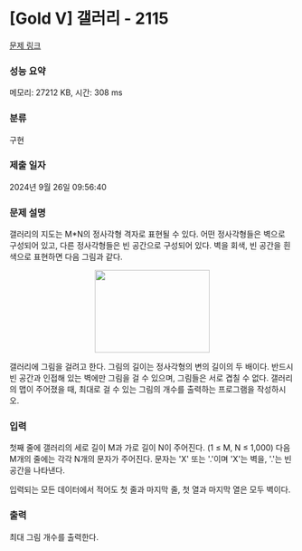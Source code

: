 # [Gold V] 갤러리 - 2115 

[문제 링크](https://www.acmicpc.net/problem/2115) 

### 성능 요약

메모리: 27212 KB, 시간: 308 ms

### 분류

구현

### 제출 일자

2024년 9월 26일 09:56:40

### 문제 설명

<p>갤러리의 지도는 M*N의 정사각형 격자로 표현될 수 있다. 어떤 정사각형들은 벽으로 구성되어 있고, 다른 정사각형들은 빈 공간으로 구성되어 있다. 벽을 회색, 빈 공간을 흰색으로 표현하면 다음 그림과 같다.</p>

<p style="text-align: center;"><img alt="" src="https://upload.acmicpc.net/46419b50-28c3-4d0d-89b3-9e27a4dc13b0/-/preview/" style="width: 203px; height: 146px;"></p>

<p>갤러리에 그림을 걸려고 한다. 그림의 길이는 정사각형의 변의 길이의 두 배이다. 반드시 빈 공간과 인접해 있는 벽에만 그림을 걸 수 있으며, 그림들은 서로 겹칠 수 없다. 갤러리의 맵이 주어졌을 때, 최대로 걸 수 있는 그림의 개수를 출력하는 프로그램을 작성하시오.</p>

### 입력 

 <p>첫째 줄에 갤러리의 세로 길이 M과 가로 길이 N이 주어진다. (1 ≤ M, N ≤ 1,000) 다음 M개의 줄에는 각각 N개의 문자가 주어진다. 문자는 'X' 또는 '.'이며 'X'는 벽을, '.'는 빈 공간을 나타낸다.</p>

<p>입력되는 모든 데이터에서 적어도 첫 줄과 마지막 줄, 첫 열과 마지막 열은 모두 벽이다.</p>

### 출력 

 <p>최대 그림 개수를 출력한다.</p>

